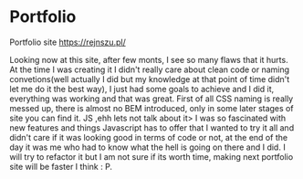 # Portfolio

Portfolio site
https://rejnszu.pl/

Looking now at this site, after few monts, I see so many flaws that it hurts. At the time I was creating it I didn't really care about clean code or naming convetions(well actually I did but my knowledge at that point of time didn't let me do it the best way), I just had some goals to achieve and I did it, everything was working and that was great. First of all CSS naming is really messed up, there is almost no BEM introduced, only in some later stages of site you can find it. JS ,ehh lets not talk about it> I was so fascinated with new features and things Javascript has to offer that I wanted to try it all and didn't care if it was looking good in terms of code or not, at the end of the day it was me who  had to know what the hell is going on there and I did. I will try to refactor it but I am not sure if its worth time, making next portfolio site will be faster I think : P.
